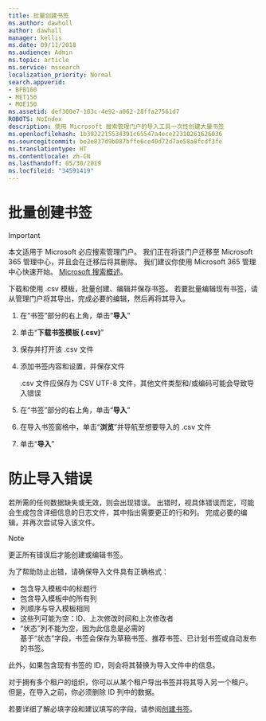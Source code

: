```yaml
---
title: 批量创建书签
ms.author: dawholl
author: dawholl
manager: kellis
ms.date: 09/11/2018
ms.audience: Admin
ms.topic: article
ms.service: mssearch
localization_priority: Normal
search.appverid:
- BFB160
- MET150
- MOE150
ms.assetid: def300e7-103c-4e92-a062-28ffa27561d7
ROBOTS: NoIndex
description: 使用 Microsoft 搜索管理门户的导入工具一次性创建大量书签
ms.openlocfilehash: 1b3922215534391c65547a4ece22310261626036
ms.sourcegitcommit: be2e837d9b087bffe6ce40d72d7ae58a8fcdf3fe
ms.translationtype: HT
ms.contentlocale: zh-CN
ms.lasthandoff: 05/30/2019
ms.locfileid: "34591419"
---
```

# <a name="bulk-create-bookmarks"></a>批量创建书签

> [!IMPORTANT]
> 本文适用于 Microsoft 必应搜索管理门户。 我们正在将该门户迁移至 Microsoft 365 管理中心，并且会在迁移后将其删除。 我们建议你使用 Microsoft 365 管理中心快速开始。 [Microsoft 搜索概述](overview-microsoft-search.md)。
    
下载和使用 .csv 模板，批量创建、编辑并保存书签。 若要批量编辑现有书签，请从管理门户将其导出，完成必要的编辑，然后再将其导入。
  
1. 在“书签”部分的右上角，单击“**导入**”
    
2. 单击“**下载书签模板 (.csv)**”
    
3. 保存并打开该 .csv 文件
    
4. 添加书签内容和设置，并保存文件

    .csv 文件应保存为 CSV UTF-8 文件，其他文件类型和/或编码可能会导致导入错误
    
5. 在“书签”部分的右上角，单击“**导入**”
    
6. 在导入书签窗格中，单击“**浏览**”并导航至想要导入的 .csv 文件 
    
7. 单击“**导入**”

# <a name="prevent-import-errors"></a>防止导入错误      
若所需的任何数据缺失或无效，则会出现错误。 出错时，视具体错误而定，可能会生成包含详细信息的日志文件，其中指出需要更正的行和列。 完成必要的编辑，并再次尝试导入该文件。

> [!NOTE]
> 更正所有错误后才能创建或编辑书签。 

为了帮助防止出错，请确保导入文件具有正确格式：
- 包含导入模板中的标题行
- 包含导入模板中的所有列
- 列顺序与导入模板相同
- 这些列可能为空：ID、上次修改时间和上次修改者
- “状态”列不能为空，因为此信息是必需的  
基于“状态”字段，书签会保存为草稿书签、推荐书签、已计划书签或自动发布的书签。

此外，如果包含现有书签的 ID，则会将其替换为导入文件中的信息。

对于拥有多个租户的组织，你可以从某个租户导出书签并将其导入另一个租户。 但是，在导入之前，你必须删除 ID 列中的数据。

若要详细了解必填字段和建议填写的字段，请参阅[创建书签](create-bookmarks.md)。
